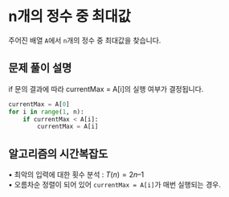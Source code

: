# n개의 정수 중 최대값
주어진 배열 `A`에서 `n`개의 정수 중 최대값을 찾습니다.

## 문제 풀이 설명
if 문의 결과에 따라 currentMax = A[i]의 실행 여부가 결정됩니다.  

```python
currentMax = A[0]
for i in range(1, n):
    if currentMax < A[i]:
        currentMax = A[i]
```

## 알고리즘의 시간복잡도
• 최악의 입력에 대한 횟수 분석 : $T(n) = 2n – 1$  
• 오름차순 정렬이 되어 있어 `currentMax = A[i]`가 매번 실행되는 경우.
